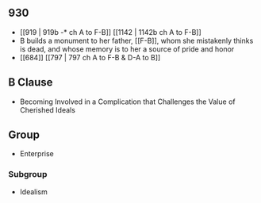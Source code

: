 ## 930
- [[919 | 919b -* ch A to F-B]] [[1142 | 1142b ch A to F-B]] 
- B builds a monument to her father, [[F-B]], whom she mistakenly thinks is dead, and whose memory is to her a source of pride and honor
- [[684]] [[797 | 797 ch A to F-B &amp; D-A to B]] 

## B Clause
- Becoming Involved in a Complication that Challenges the Value of Cherished Ideals

## Group
- Enterprise

### Subgroup
- Idealism

